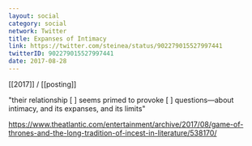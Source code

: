 ```yaml
---
layout: social
category: social
network: Twitter
title: Expanses of Intimacy
link: https://twitter.com/steinea/status/902279015527997441
twitterID: 902279015527997441
date: 2017-08-28
---
```


[[2017]] / [[posting]]

"their relationship [ ] seems primed to provoke [ ] questions—about intimacy, and its expanses, and its limits"

<https://www.theatlantic.com/entertainment/archive/2017/08/game-of-thrones-and-the-long-tradition-of-incest-in-literature/538170/>
